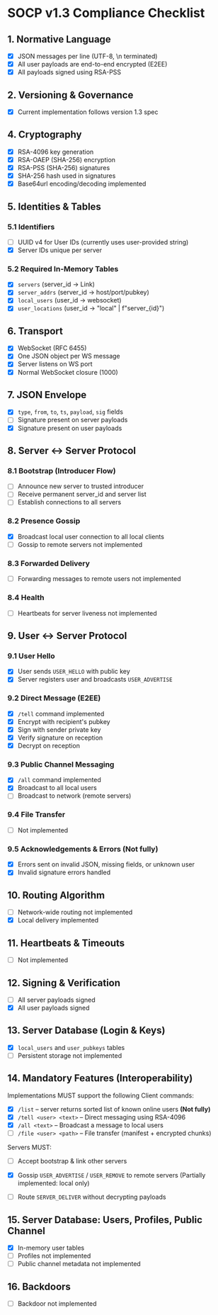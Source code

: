 # SOCP v1.3 Compliance Checklist

## 1. Normative Language
- [x] JSON messages per line (UTF-8, \n terminated) 
- [x] All user payloads are end-to-end encrypted (E2EE) 
- [x] All payloads signed using RSA-PSS 

## 2. Versioning & Governance
- [x] Current implementation follows version 1.3 spec 

## 4. Cryptography
- [x] RSA-4096 key generation 
- [x] RSA-OAEP (SHA-256) encryption 
- [x] RSA-PSS (SHA-256) signatures 
- [x] SHA-256 hash used in signatures 
- [x] Base64url encoding/decoding implemented 

## 5. Identities & Tables
### 5.1 Identifiers
- [ ] UUID v4 for User IDs (currently uses user-provided string)
- [x] Server IDs unique per server 

### 5.2 Required In-Memory Tables
- [x] `servers` (server_id -> Link) 
- [x] `server_addrs` (server_id -> host/port/pubkey) 
- [x] `local_users` (user_id -> websocket) 
- [x] `user_locations` (user_id -> "local" | f"server_{id}") 

## 6. Transport
- [x] WebSocket (RFC 6455) 
- [x] One JSON object per WS message 
- [x] Server listens on WS port 
- [x] Normal WebSocket closure (1000) 

## 7. JSON Envelope
- [x] `type`, `from`, `to`, `ts`, `payload`, `sig` fields 
- [ ] Signature present on server payloads 
- [x] Signature present on user payloads 

## 8. Server ↔ Server Protocol
### 8.1 Bootstrap (Introducer Flow)
- [ ] Announce new server to trusted introducer 
- [ ] Receive permanent server_id and server list 
- [ ] Establish connections to all servers 

### 8.2 Presence Gossip
- [x] Broadcast local user connection to all local clients 
- [ ] Gossip to remote servers not implemented 

### 8.3 Forwarded Delivery
- [ ] Forwarding messages to remote users not implemented 

### 8.4 Health
- [ ] Heartbeats for server liveness not implemented 

## 9. User ↔ Server Protocol
### 9.1 User Hello
- [x] User sends `USER_HELLO` with public key 
- [x] Server registers user and broadcasts `USER_ADVERTISE` 

### 9.2 Direct Message (E2EE)
- [x] `/tell` command implemented 
- [x] Encrypt with recipient's pubkey 
- [x] Sign with sender private key 
- [x] Verify signature on reception 
- [x] Decrypt on reception 

### 9.3 Public Channel Messaging
- [x] `/all` command implemented 
- [x] Broadcast to all local users 
- [ ] Broadcast to network (remote servers) 

### 9.4 File Transfer
- [ ] Not implemented 

### 9.5 Acknowledgements & Errors (Not fully)
- [x] Errors sent on invalid JSON, missing fields, or unknown user 
- [x] Invalid signature errors handled 

## 10. Routing Algorithm
- [ ] Network-wide routing not implemented 
- [x] Local delivery implemented 

## 11. Heartbeats & Timeouts
- [ ] Not implemented 

## 12. Signing & Verification
- [ ] All server payloads signed 
- [x] All user payloads signed 

## 13. Server Database (Login & Keys)
- [x] `local_users` and `user_pubkeys` tables 
- [ ] Persistent storage not implemented 

## 14. Mandatory Features (Interoperability)
Implementations MUST support the following Client commands:  
- [x] `/list` – server returns sorted list of known online users **(Not fully)** 
- [x] `/tell <user> <text>` – Direct messaging using RSA-4096  
- [x] `/all <text>` – Broadcast a message to local users  
- [ ] `/file <user> <path>` – File transfer (manifest + encrypted chunks) 

Servers MUST:  
- [ ] Accept bootstrap & link other servers   
- [x] Gossip `USER_ADVERTISE` / `USER_REMOVE` to remote servers (Partially implemented: local only)  
- [ ] Route `SERVER_DELIVER` without decrypting payloads


## 15. Server Database: Users, Profiles, Public Channel
- [x] In-memory user tables 
- [ ] Profiles not implemented 
- [ ] Public channel metadata not implemented 

## 16. Backdoors
- [ ] Backdoor not implemented 
